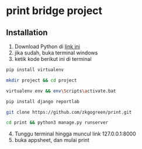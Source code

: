 # print bridge project

## Installation

1. Download Python di [link ini](https://www.python.org/ftp/python/3.12.4/python-3.12.4-amd64.exe)
2. jika sudah, buka terminal windows
3. ketik kode berikut ini di terminal
```bash
pip install virtualenv
```
```bash
mkdir project && cd project
```
```bash
virtualenv env && env\Scripts\activate.bat
```
```bash
pip install django reportlab
```
```bash
git clone https://github.com/zkgogreen/print.git
```
```bash
cd print && python3 manage.py runserver
```
4. Tunggu terminal hingga muncul link 127.0.0.1:8000
5. buka appsheet, dan mulai print

